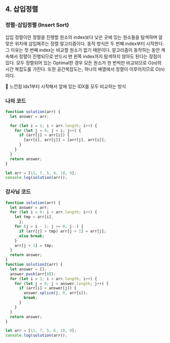 ## 4. 삽입정렬

### 정렬-삽입정렬 (Insert Sort)

삽입 정렬이란 정렬을 진행할 원소의 index보다 낮은 곳에 있는 원소들을 탐색하며 알맞은 위치에 삽입해주는 정렬 알고리즘이다.
동작 방식은 두 번째 index부터 시작한다. 그 이유는 첫 번째 index는 비교할 원소가 없기 때문이다.
알고리즘이 동작하는 동안 계속해서 정렬이 진행되므로 반드시 맨 왼쪽 index까지 탐색하지 않아도 된다는 장점이 있다.
모두 정렬되어 있는 Optimal한 경우 모든 원소가 한 번씩만 비교되므로 O(n)의 시간 복잡도를 가진다.
또한 공간복잡도는, 하나의 배열에서 정렬이 이루어지므로 O(n)이다.

📌 느낀점
Idx1부터 시작해서 앞에 있는 IDX를 모두 비교하는 방식

### 나의 코드

```js
function solution(arr) {
  let answer = arr;

  for (let i = 1; i < arr.length; i++) {
    for (let j = 0; j < i; j++) {
      if (arr[j] > arr[i]) {
        [arr[i], arr[j]] = [arr[j], arr[i]];
      }
    }
  }
  return answer;
}

let arr = [11, 7, 5, 6, 10, 9];
console.log(solution(arr));
```

### 강사님 코드

```js
function solution(arr) {
  let answer = arr;
  for (let i = 0; i < arr.length; i++) {
    let tmp = arr[i],
      j;
    for (j = i - 1; j >= 0; j--) {
      if (arr[j] > tmp) arr[j + 1] = arr[j];
      else break;
    }
    arr[j + 1] = tmp;
  }
  return answer;
}
function solution2(arr) {
  let answer = [];
  answer.push(arr[0]);
  for (let i = 1; i < arr.length; i++) {
    for (let j = 0; j < answer.length; j++) {
      if (arr[i] < answer[j]) {
        answer.splice(j, 0, arr[i]);
        break;
      }
    }
  }
  return answer;
}

let arr = [11, 7, 5, 6, 10, 9];
console.log(solution(arr));
```
